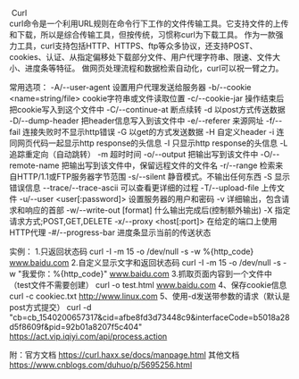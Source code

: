 ​         Curl  
curl命令是一个利用URL规则在命令行下工作的文件传输工具。它支持文件的上传和下载，所以是综合传输工具，但按传统，习惯称curl为下载工具。
作为一款强力工具，curl支持包括HTTP、HTTPS、ftp等众多协议，还支持POST、cookies、认证、从指定偏移处下载部分文件、用户代理字符串、限速、文件大小、进度条等特征。
做网页处理流程和数据检索自动化，curl可以祝一臂之力。


常用选项：
-A/--user-agent <string>              设置用户代理发送给服务器
-b/--cookie <name=string/file>    cookie字符串或文件读取位置
-c/--cookie-jar <file>                    操作结束后把cookie写入到这个文件中
-C/--continue-at <offset>            断点续转
-d                                                以post方式传送数据
-D/--dump-header <file>              把header信息写入到该文件中
-e/--referer                                  来源网址
-f/--fail                                          连接失败时不显示http错误
-G                                                 以get的方式发送数据
-H                                                   自定义header
-i                                                   连同网页代码一起显示http response的头信息
-I                                                   只显示http response的头信息
-L                                                 追踪重定向（自动跳转）
-m                                                超时时间
-o/--output                                  把输出写到该文件中
-O/--remote-name                      把输出写到该文件中，保留远程文件的文件名
-r/--range <range>                      检索来自HTTP/1.1或FTP服务器字节范围
-s/--silent                                    静音模式。不输出任何东西
-S                                                显示错误信息
--trace/--trace-ascii                     可以查看更详细的过程
-T/--upload-file <file>                  上传文件
-u/--user <user[:password]>      设置服务器的用户和密码
-v                                               详细输出，包含请求和响应的首部
-w/--write-out [format]                什么输出完成后(控制额外输出)
-X                                                指定请求方式;POST,GET,DELETE
-x/--proxy <host[:port]>              在给定的端口上使用HTTP代理
-#/--progress-bar                        进度条显示当前的传送状态


实例：
1.只返回状态码
curl -I -m 15 -o /dev/null -s -w %{http_code} www.baidu.com
2.自定义显示文字和返回状态码
curl -I -m 15 -o /dev/null -s -w "我爱你：%{http_code}" www.baidu.com
3.抓取页面内容到一个文件中（test文件不需要创建）
curl -o test.html www.baidu.com
4、保存cookie信息
curl -c cookiec.txt  http://www.linux.com
5、使用-d发送带参数的请求（默认是post方式提交）
curl -d "cb=cb_1540200657317&cid=afbe8fd3d73448c9&interfaceCode=b5018a28d5f8609f&pid=92b01a8207f5c404" https://act.vip.iqiyi.com/api/process.action




附：官方文档
https://curl.haxx.se/docs/manpage.html
其他文档
https://www.cnblogs.com/duhuo/p/5695256.html